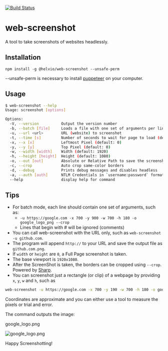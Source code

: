 [![Build Status][1]][2]

web-screenshot
==============
A tool to take screenshots of websites headlessly.

Installation
------------

```node
npm install -g @helvio/web-screenshot --unsafe-perm
```
--unsafe-perm is necessary to install [puppeteer][3] on your computer.

Usage
-----
```bash
$ web-screenshot --help
Usage: screenshot [options]

Options:
  -V, --version          Output the version number
  -b, --batch [file]     Loads a file with one set of arguments per line
  -u, --url <url>        URL (website) to screenshot
  -t, --time [s]         Number of seconds to wait for page to load (default: 3)
  -x, --x [x]            Leftmost Pixel (default: 0)
  -y, --y [y]            Top Pixel (default: 0)
  -w, --width [width]    Width (default: 1920)
  -h, --height [height]  Height (default: 1080)
  -o, --out [out]        Absolute or Relative Path to save the screenshot
  -c, --crop             Auto crop same-color borders
  -d, --debug            Prints debug messages and disables headless
  -a, --auth [auth]      NTLM Credentials in `username:password` format
  --help                 display help for command
```

Tips
----
* For batch mode, each line should contain one set of arguments, such as:
  * `-u https://google.com -x 700 -y 900 -w 700 -h 180 -o google_logo_png --crop`
  * Lines that begin with # will be ignored (comments)
* You can call web-screenshot with the URL only, such as `web-screenshot -u github.com`.
* The program will append `http://` to your URL and save the output file as `github.com.png`.
* If `width` or `height` are `0`, a Full Page screenshot is taken.
* The base viewport is `1920x1080`.
* After the ScreenShot is taken, the borders can be cropped using `--crop`. Powered by [Sharp][4].
* You can screenshot just a rectangle (or clip) of a webpage by providing `x`, `y`, `w` and `h`, such as
```bash
web-screenshot -u https://google.com -x 700 -y 190 -w 700 -h 180 -o google_logo.png --crop
```
Coordinates are approximate and you can either use a tool to measure the pixels or trial and error.

The command outputs the image:

google_logo.png

![google_logo.png][5]

Happy Screenshotting!

[1]: https://travis-ci.org/Helvio88/web-screenshot.svg?branch=master "Build Status"
[2]: https://travis-ci.org/Helvio88/web-screenshot#
[3]: https://github.com/GoogleChrome/puppeteer
[4]: https://sharp.pixelplumbing.com
[5]: https://i.imgur.com/AmoKkrg.png "google_logo.png"
